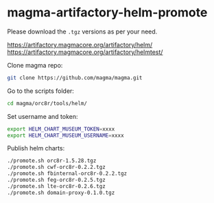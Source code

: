 # magma-artifactory-helm-promote

Please download the `.tgz` versions as per your need.

https://artifactory.magmacore.org/artifactory/helm/ \
https://artifactory.magmacore.org/artifactory/helmtest/

Clone magma repo:
```bash
git clone https://github.com/magma/magma.git
```

Go to the scripts folder:
```bash
cd magma/orc8r/tools/helm/
```

Set username and token:
```bash
export HELM_CHART_MUSEUM_TOKEN=xxxx
export HELM_CHART_MUSEUM_USERNAME=xxxx
```

Publish helm charts:
```bash
./promote.sh orc8r-1.5.28.tgz
./promote.sh cwf-orc8r-0.2.2.tgz
./promote.sh fbinternal-orc8r-0.2.2.tgz
./promote.sh feg-orc8r-0.2.5.tgz
./promote.sh lte-orc8r-0.2.6.tgz
./promote.sh domain-proxy-0.1.0.tgz
```

